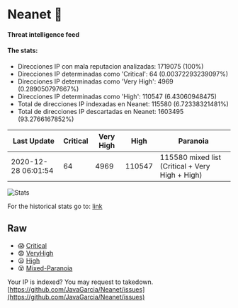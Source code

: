 # Neanet :hocho:
#### Threat intelligence feed
#### The stats:

- Direcciones IP con mala reputacion analizadas: 1719075 (100%)
- Direcciones IP determinadas como 'Critical':  64 (0.00372293239097%)
- Direcciones IP determinadas como 'Very High':  4969 (0.289050797667%)
- Direcciones IP determinadas como 'High':  110547 (6.43060948475)
- Total de direcciones IP indexadas en Neanet:  115580 (6.72338321481%)
- Total de direcciones IP descartadas en Neanet:  1603495 (93.2766167852%)

| Last Update | Critical | Very High | High | Paranoia |
| --- | --- | --- | --- | --- |
| 2020-12-28 06:01:54 | 64 | 4969 | 110547 | 115580 mixed list (Critical + Very High + High)|

![Stats](https://docs.google.com/spreadsheets/d/e/2PACX-1vSnaNMIXVabIpDJjufMlzH7poXnshF3mgd8Is1g9ytUEzVsP5my4Trn8f-xkoLLQ38xpL3HtmUexLo6/pubchart?oid=501124687&format=image)

For the historical stats go to: [link](/stats.csv)
## Raw
- :scream: [Critical](https://raw.githubusercontent.com/JavaGarcia/Neanet/master/blacklists/neanet_critical.txt)
- :fearful: [VeryHigh](https://raw.githubusercontent.com/JavaGarcia/Neanet/master/blacklists/neanet_veryHigh.txtt)
- :frowning: [High](https://raw.githubusercontent.com/JavaGarcia/Neanet/master/blacklists/neanet_high.txt)
- :dizzy_face: [Mixed-Paranoia](https://raw.githubusercontent.com/JavaGarcia/Neanet/master/blacklists/neanet_all.txt)


Your IP is indexed? You may request to takedown. [https://github.com/JavaGarcia/Neanet/issues](https://github.com/JavaGarcia/Neanet/issues)






















































































































































































































































































































































































































































































































































































































































































































































































































































































































































































































































































































































































































































































































































































































































































































































































































































































































































































































































































































































































































































































































































































































































































































































































































































































































































































































































































































































































































































































































































































































































































































































































































